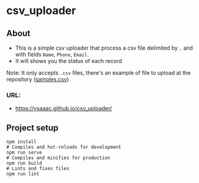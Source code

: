 # csv_uploader

## About

- This is a simple csv uploader that process a csv file delimited by `,` and with fields `Name`, `Phone`, `Email`.
- It will shows you the status of each record

Note: It only accepts `.csv` files, there's an example of file to upload at the repository ([samples.csv](https://github.com/ysaaac/csv_uploader/blob/main/samples.csv))

### URL: 
- https://ysaaac.github.io/csv_uploader/

## Project setup
```
npm install
# Compiles and hot-reloads for development
npm run serve
# Compiles and minifies for production
npm run build
# Lints and fixes files
npm run lint
```
